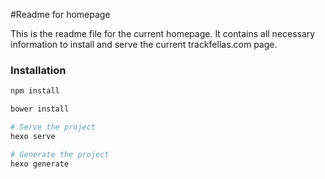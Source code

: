 #Readme for homepage

This is the readme file for the current homepage. It contains all necessary information to install and serve the current trackfellas.com page.


### Installation


```sh
npm install
```
```sh
bower install
```

```sh
# Serve the project
hexo serve
```

```sh
# Generate the project
hexo generate
```


